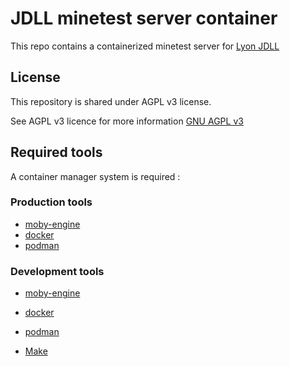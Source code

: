 # JDLL minetest server container

This repo contains a containerized minetest server for [Lyon JDLL](https://www.jdll.org/)

## License

This repository is shared under AGPL v3 license.

See AGPL v3 licence for more information [GNU AGPL v3](https://www.gnu.org/licenses/agpl-3.0.fr.html)

## Required tools

A container manager system is required :

### Production tools

- [moby-engine](https://mobyproject.org/)
- [docker](https://www.docker.com/)
- [podman](https://podman.io/)


### Development tools

- [moby-engine](https://mobyproject.org/)
- [docker](https://www.docker.com/)
- [podman](https://podman.io/)

- [Make](https://www.gnu.org/software/make/)